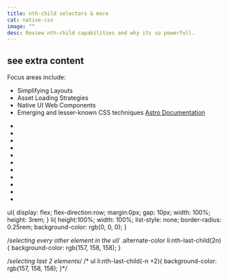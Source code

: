 ```yaml
---
title: nth-child selectors & more
cat: native-css
image: ""
desc: Review nth-child capabilities and why its so powerfull. 
---
```


## see extra content
Focus areas include:
* Simplifying Layouts
* Asset Loading Strategies
* Native UI Web Components
* Emerging and lesser-known CSS techniques 
[Astro Documentation](https://github.com/withastro/astro) 


<html-code><ul class="alternate-color">
  <li></li>
  <li></li>
  <li></li>
  <li></li>
  <li></li>
  <li></li>
  <li></li>
  <li></li>
  <li></li>
  <li></li>
  <li></li>
</ul>
</html-code>

<css-code>ul{
  display: flex;
  flex-direction:row;
  margin:0px;
  gap: 10px;
  width: 100%;
  height: 3rem;
}
li{
  height:100%;
  width: 100%;
  list-style: none;
  border-radius: 0.25rem;
  background-color: rgb(0, 0, 0);
} 

/*selecting every other element in the ul*/
.alternate-color li:nth-last-child(2n){ 
  background-color: rgb(157, 158, 158);
}

/*selecting last 2 elements*/
/* ul li:nth-last-child(-n +2){
  background-color: rgb(157, 158, 158);
}*/
</css-code>
